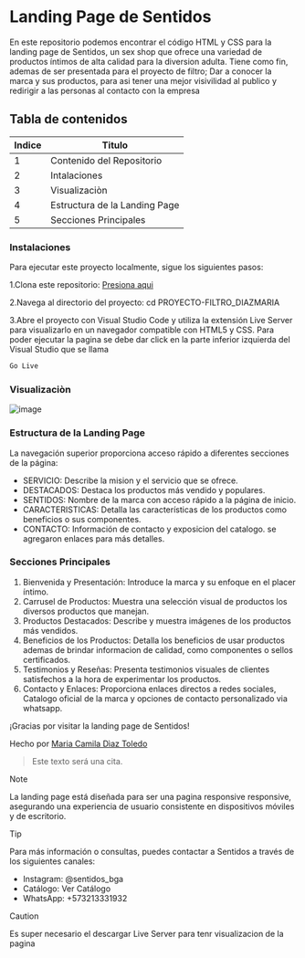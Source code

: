 # Landing Page de Sentidos
En este repositorio podemos encontrar el código HTML y CSS para la landing page de Sentidos, un sex shop que ofrece una variedad de productos íntimos de alta calidad para la diversion adulta.
Tiene como fin, ademas de ser presentada para el proyecto de filtro; Dar a conocer la marca y sus productos, para asi tener una mejor visivilidad al publico y redirigir a las personas al contacto con la empresa


## Tabla de contenidos
| Indice | Titulo  |
|--|--|
| 1 | Contenido del Repositorio|
| 2 | Intalaciones |
| 3 | Visualizaciòn  |
| 4 | Estructura de la Landing Page |
| 5 | Secciones Principales |


### Instalaciones 
Para ejecutar este proyecto localmente, sigue los siguientes pasos:

1.Clona este repositorio: [Presiona aqui](https://github.com/CamilaDiazToledo/PROYECTO-FILTRO_DIAZMARIA)

2.Navega al directorio del proyecto: cd PROYECTO-FILTRO_DIAZMARIA

3.Abre el proyecto con Visual Studio Code y utiliza la extensión Live Server para visualizarlo en un navegador compatible con HTML5 y CSS.
Para poder ejecutar la pagina se debe dar click en la parte inferior izquierda del Visual Studio que se llama

```bash
Go Live
```

### Visualizaciòn
![image](https://github.com/user-attachments/assets/23dec902-78e1-459f-bb8b-6564909b4307)


### Estructura de la Landing Page 
La navegación superior proporciona acceso rápido a diferentes secciones de la página:

- SERVICIO: Describe la mision y el servicio que se ofrece.
- DESTACADOS: Destaca los productos más vendido y populares.
- SENTIDOS: Nombre de la marca con acceso rápido a la página de inicio.
- CARACTERISTICAS: Detalla las características de los productos como   beneficios o sus componentes.
- CONTACTO: Información de contacto y exposicion del catalogo. se agregaron enlaces para más detalles.

### Secciones Principales

1. Bienvenida y Presentación: Introduce la marca y su enfoque en el placer íntimo.
2. Carrusel de Productos: Muestra una selección visual de productos los diversos productos que manejan.
3. Productos Destacados: Describe y muestra imágenes de los productos más vendidos.
4. Beneficios de los Productos: Detalla los beneficios de usar productos ademas de brindar informacion de calidad, como componentes  o sellos certificados.
5. Testimonios y Reseñas: Presenta testimonios visuales de clientes satisfechos a la hora de experimentar los productos.
6. Contacto y Enlaces: Proporciona enlaces directos a redes sociales, Catalogo oficial de la marca y opciones de contacto personalizado via whatsapp.


¡Gracias por visitar la landing page de Sentidos!

Hecho por [Maria Camila Dìaz Toledo](https://github.com/CamilaDiazToledo)

>Este texto será una cita.

> [!NOTE]
>La landing page está diseñada para ser una pagina responsive responsive, asegurando una experiencia de usuario consistente en dispositivos móviles y de escritorio.


> [!TIP]
>Para más información o consultas, puedes contactar a Sentidos a través de los siguientes canales:

- Instagram: @sentidos_bga
- Catálogo: Ver Catálogo
- WhatsApp: +573213331932


> [!CAUTION]
> Es super necesario el descargar Live Server para tenr visualizacion de la pagina



